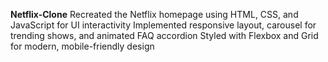 **Netflix-Clone**
Recreated the Netflix homepage using HTML, CSS, and JavaScript for UI interactivity
Implemented responsive layout, carousel for trending shows, and animated FAQ accordion
Styled with Flexbox and Grid for modern, mobile-friendly design
